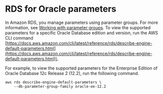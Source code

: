 # RDS for Oracle parameters<a name="Oracle.Concepts.FeatureSupport.Parameters"></a>

In Amazon RDS, you manage parameters using parameter groups\. For more information, see [Working with parameter groups](USER_WorkingWithParamGroups.md)\. To view the supported parameters for a specific Oracle Database edition and version, run the AWS CLI command [https://docs.aws.amazon.com/cli/latest/reference/rds/describe-engine-default-parameters.html](https://docs.aws.amazon.com/cli/latest/reference/rds/describe-engine-default-parameters.html)\.

For example, to view the supported parameters for the Enterprise Edition of Oracle Database 12c Release 2 \(12\.2\), run the following command\.

```
aws rds describe-engine-default-parameters \
    --db-parameter-group-family oracle-ee-12.2
```